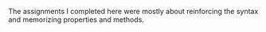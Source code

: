 The assignments I completed here were mostly about reinforcing the syntax and memorizing properties and methods.